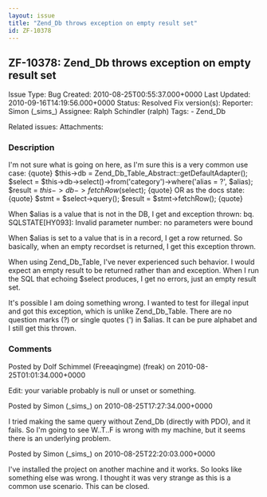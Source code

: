 ```yaml
---
layout: issue
title: "Zend_Db throws exception on empty result set"
id: ZF-10378
---
```


ZF-10378: Zend\_Db throws exception on empty result set
-------------------------------------------------------

 Issue Type: Bug Created: 2010-08-25T00:55:37.000+0000 Last Updated: 2010-09-16T14:19:56.000+0000 Status: Resolved Fix version(s): 
 Reporter:  Simon (\_sims\_)  Assignee:  Ralph Schindler (ralph)  Tags: - Zend\_Db
 
 Related issues: 
 Attachments: 
### Description

I'm not sure what is going on here, as I'm sure this is a very common use case: {quote} $this->db = Zend\_Db\_Table\_Abstract::getDefaultAdapter(); $select = $this->db->select()->from('category')->where('alias = ?', $alias); $result = $this->db->fetchRow($select); {quote} OR as the docs state: {quote} $stmt = $select->query(); $result = $stmt->fetchRow(); {quote}

When $alias is a value that is not in the DB, I get and exception thrown: bq. SQLSTATE[HY093]: Invalid parameter number: no parameters were bound

When $alias is set to a value that is in a record, I get a row returned. So basically, when an empty recordset is returned, I get this exception thrown.

When using Zend\_Db\_Table, I've never experienced such behavior. I would expect an empty result to be returned rather than and exception. When I run the SQL that echoing $select produces, I get no errors, just an empty result set.

It's possible I am doing something wrong. I wanted to test for illegal input and got this exception, which is unlike Zend\_Db\_Table. There are no question marks (?) or single quotes (') in $alias. It can be pure alphabet and I still get this thrown.

 

 

### Comments

Posted by Dolf Schimmel (Freeaqingme) (freak) on 2010-08-25T01:01:34.000+0000

Edit: your variable probably is null or unset or something.

 

 

Posted by Simon (\_sims\_) on 2010-08-25T17:27:34.000+0000

I tried making the same query without Zend\_Db (directly with PDO), and it fails. So I'm going to see W..T..F is wrong with my machine, but it seems there is an underlying problem.

 

 

Posted by Simon (\_sims\_) on 2010-08-25T22:20:03.000+0000

I've installed the project on another machine and it works. So looks like something else was wrong. I thought it was very strange as this is a common use scenario. This can be closed.

 

 